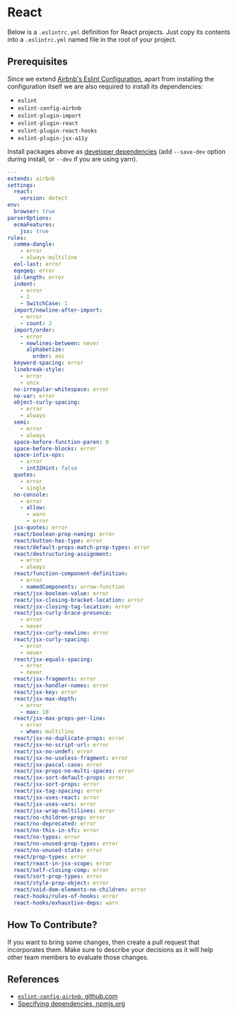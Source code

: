 # React

Below is a `.eslintrc.yml` definition for React projects. Just copy its contents
into a `.eslintrc.yml` named file in the root of your project.

## Prerequisites

Since we extend [Airbnb's Eslint Configuration][0], apart from installing the
configuration itself we are also required to install its dependencies:

  - `eslint`
  - `eslint-config-airbnb`
  - `eslint-plugin-import`
  - `eslint-plugin-react`
  - `eslint-plugin-react-hooks`
  - `eslint-plugin-jsx-a11y`

Install packages above as [developer dependencies][1] (add `--save-dev` option
during install, or `--dev` if you are using yarn).

```yml
---
extends: airbnb
settings:
  react:
    version: detect
env:
  browser: true
parserOptions:
  ecmaFeatures:
    jsx: true
rules:
  comma-dangle:
    - error
    - always-multiline
  eol-last: error
  eqeqeq: error
  id-length: error
  indent:
    - error
    - 2
    - SwitchCase: 1
  import/newline-after-import:
    - error
    - count: 2
  import/order:
    - error
    - newlines-between: never
      alphabetize:
        order: asc
  keyword-spacing: error
  linebreak-style:
    - error
    - unix
  no-irregular-whitespace: error
  no-var: error
  object-curly-spacing:
    - error
    - always
  semi:
    - error
    - always
  space-before-function-paren: 0
  space-before-blocks: error
  space-infix-ops:
    - error
    - int32Hint: false
  quotes:
    - error
    - single
  no-console:
    - error
    - allow:
      - warn
      - error 
  jsx-quotes: error
  react/boolean-prop-naming: error
  react/button-has-type: error
  react/default-props-match-prop-types: error 
  react/destructuring-assignment:
    - error
    - always
  react/function-component-definition:
    - error
    - namedComponents: arrow-function
  react/jsx-boolean-value: error
  react/jsx-closing-bracket-location: error
  react/jsx-closing-tag-location: error
  react/jsx-curly-brace-presence:
    - error
    - never
  react/jsx-curly-newline: error
  react/jsx-curly-spacing:
    - error
    - never
  react/jsx-equals-spacing:
    - error
    - never
  react/jsx-fragments: error
  react/jsx-handler-names: error
  react/jsx-key: error
  react/jsx-max-depth:
    - error
    - max: 10
  react/jsx-max-props-per-line:
    - error
    - when: multiline
  react/jsx-no-duplicate-props: error
  react/jsx-no-script-url: error
  react/jsx-no-undef: error
  react/jsx-no-useless-fragment: error
  react/jsx-pascal-case: error
  react/jsx-props-no-multi-spaces: error
  react/jsx-sort-default-props: error
  react/jsx-sort-props: error
  react/jsx-tag-spacing: error
  react/jsx-uses-react: error
  react/jsx-uses-vars: error
  react/jsx-wrap-multilines: error
  react/no-children-prop: error
  react/no-deprecated: error
  react/no-this-in-sfc: error
  react/no-typos: error
  react/no-unused-prop-types: error
  react/no-unused-state: error
  react/prop-types: error
  react/react-in-jsx-scope: error
  react/self-closing-comp: error
  react/sort-prop-types: error
  react/style-prop-object: error
  react/void-dom-elements-no-children: error
  react-hooks/rules-of-hooks: error
  react-hooks/exhaustive-deps: warn

```

## How To Contribute?

If you want to bring some changes, then create a pull request that incorporates
them. Make sure to describe your decisions as it will help other team members to
evaluate those changes.

## References

[0]:
https://github.com/airbnb/javascript/tree/master/packages/eslint-config-airbnb
[1]: https://docs.npmjs.com/specifying-dependencies-and-devdependencies-in-a-package-json-file

- [`eslint-config-airbnb`, github.com][0]
- [Specifying dependencies, npmjs.org][1]